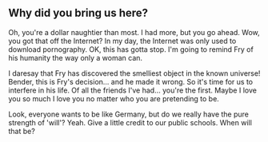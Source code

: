 ## Why did you bring us here?

Oh, you're a dollar naughtier than most. I had more, but you go ahead. Wow, you got that off the Internet? In my day, the Internet was only used to download pornography. OK, this has gotta stop. I'm going to remind Fry of his humanity the way only a woman can.

I daresay that Fry has discovered the smelliest object in the known universe!
Bender, this is Fry's decision… and he made it wrong. So it's time for us to interfere in his life. Of all the friends I've had… you're the first. Maybe I love you so much I love you no matter who you are pretending to be.

Look, everyone wants to be like Germany, but do we really have the pure strength of 'will'?
Yeah. Give a little credit to our public schools.
When will that be?
